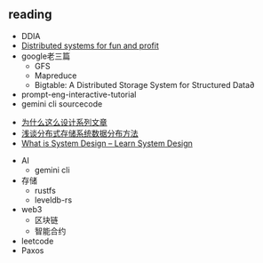 ## reading
+ DDIA
+ [Distributed systems for fun and profit](https://github.com/mixu/distsysbook?tab=readme-ov-file)
+ google老三篇
    + GFS
    + Mapreduce
    + Bigtable: A Distributed Storage System for Structured Data∂
+ prompt-eng-interactive-tutorial
+ gemini cli sourcecode


<!-- sys design -->
+ [为什么这么设计系列文章](https://draveness.me/whys-the-design/)
+ [浅谈分布式存储系统数据分布方法](http://catkang.github.io/2017/12/17/data-placement.html)
+ [What is System Design – Learn System Design](https://www.geeksforgeeks.org/what-is-system-design-learn-system-design/?ref=outind)

<!-- todo -->
+ AI
    + gemini cli
+ 存储
    + rustfs
    + leveldb-rs
+ web3
    + 区块链
    + 智能合约
+ leetcode
+ Paxos


